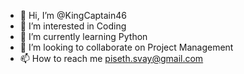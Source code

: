 - 👋 Hi, I’m @KingCaptain46
- 👀 I’m interested in Coding
- 🌱 I’m currently learning Python
- 💞️ I’m looking to collaborate on Project Management
- 📫 How to reach me piseth.svay@gmail.com

<!---
KingCaptain46/KingCaptain46 is a ✨ special ✨ repository because its `README.md` (this file) appears on your GitHub profile.
You can click the Preview link to take a look at your changes.
--->
